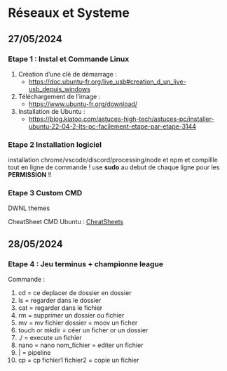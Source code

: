 # Réseaux et Systeme

## 27/05/2024

### Etape 1 : Instal et Commande Linux

1. Création d’une clé de démarrage :
    * https://doc.ubuntu-fr.org/live_usb#creation_d_un_live-usb_depuis_windows
2. Téléchargement de l’image :
    * https://www.ubuntu-fr.org/download/ 
3. Installation de Ubuntu : 
    * https://blog.kiatoo.com/astuces-high-tech/astuces-pc/installer-ubuntu-22-04-2-lts-pc-facilement-etape-par-etape-3144

### Etape 2 Installation logiciel

installation chrome/vscode/discord/processing/node et npm et compillle 
tout en ligne de commande !
use **sudo** au debut de chaque ligne pour les **PERMISSION** !!

### Etape 3 Custom CMD

DWNL themes 

CheatSheet CMD Ubuntu : [CheatSheets](https://cheatography.com/davechild/cheat-sheets/linux-command-line/) 

## 28/05/2024
### Etape 4 : Jeu terminus + championne league

Commande :
1. cd = ce deplacer de dossier en dossier
2. ls = regarder dans le dossier
3. cat = regarder dans le fichier
4. rm = supprimer un dossier ou fichier
5. mv = mv fichier dossier = moov un ficher
6. touch or mkdir = céer un ficher or un dossier
7. ./ = execute un fichier
8. nano = nano nom_fichier = editer un fichier
9. | = pipeline
10. cp = cp fichier1 fichier2 = copie un fichier



